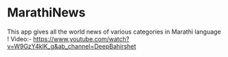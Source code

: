 # MarathiNews
This app gives all the world news of various categories in Marathi language !
Video:- https://www.youtube.com/watch?v=W9GzY4klK_g&ab_channel=DeepBahirshet

